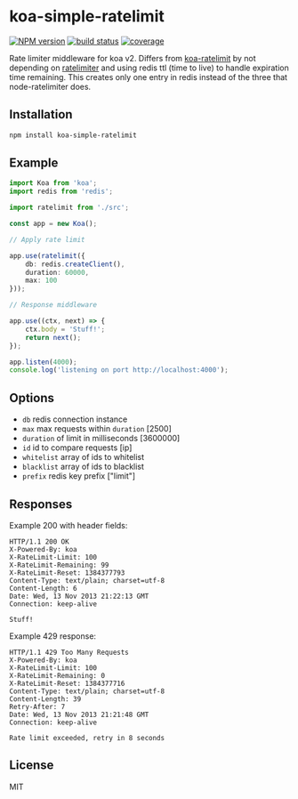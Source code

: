 # koa-simple-ratelimit

[![NPM version][npm-img]][npm-url]
[![build status][travis-img]][travis-url]
[![coverage][coverage-img]][coverage-url]

[npm-img]: https://img.shields.io/npm/v/koa-simple-ratelimit.svg
[npm-url]: https://npmjs.org/package/koa-simple-ratelimit
[travis-img]: https://img.shields.io/travis/scttcper/koa-simple-ratelimit.svg
[travis-url]: https://travis-ci.org/scttcper/koa-simple-ratelimit
[coverage-img]: https://codecov.io/gh/scttcper/koa-simple-ratelimit/branch/master/graph/badge.svg
[coverage-url]: https://codecov.io/gh/scttcper/koa-simple-ratelimit


 Rate limiter middleware for koa v2. Differs from [koa-ratelimit](https://github.com/koajs/ratelimit) by not depending on [ratelimiter](https://github.com/tj/node-ratelimiter) and using redis ttl (time to live) to handle expiration time remaining. This creates only one entry in redis instead of the three that node-ratelimiter does.

## Installation

```sh
npm install koa-simple-ratelimit
```

## Example

```ts
import Koa from 'koa';
import redis from 'redis';

import ratelimit from './src';

const app = new Koa();

// Apply rate limit

app.use(ratelimit({
	db: redis.createClient(),
	duration: 60000,
	max: 100
}));

// Response middleware

app.use((ctx, next) => {
	ctx.body = 'Stuff!';
	return next();
});

app.listen(4000);
console.log('listening on port http://localhost:4000');
```

## Options

 - `db` redis connection instance
 - `max` max requests within `duration` [2500]
 - `duration` of limit in milliseconds [3600000]
 - `id` id to compare requests [ip]
 - `whitelist` array of ids to whitelist
 - `blacklist` array of ids to blacklist
 - `prefix` redis key prefix ["limit"]

## Responses

  Example 200 with header fields:

```
HTTP/1.1 200 OK
X-Powered-By: koa
X-RateLimit-Limit: 100
X-RateLimit-Remaining: 99
X-RateLimit-Reset: 1384377793
Content-Type: text/plain; charset=utf-8
Content-Length: 6
Date: Wed, 13 Nov 2013 21:22:13 GMT
Connection: keep-alive

Stuff!
```

  Example 429 response:

```
HTTP/1.1 429 Too Many Requests
X-Powered-By: koa
X-RateLimit-Limit: 100
X-RateLimit-Remaining: 0
X-RateLimit-Reset: 1384377716
Content-Type: text/plain; charset=utf-8
Content-Length: 39
Retry-After: 7
Date: Wed, 13 Nov 2013 21:21:48 GMT
Connection: keep-alive

Rate limit exceeded, retry in 8 seconds
```

## License

  MIT
